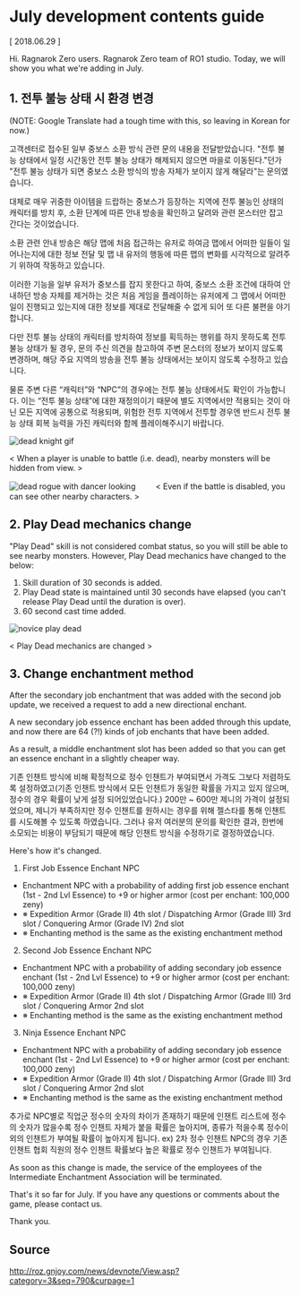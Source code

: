 # July development contents guide

[ 2018.06.29 ]

Hi. Ragnarok Zero users. Ragnarok Zero team of RO1 studio. Today, we will show you what we're adding in July.

## 1. 전투 불능 상태 시 환경 변경

(NOTE: Google Translate had a tough time with this, so leaving in Korean for now.)

고객센터로 접수된 일부 중보스 소환 방식 관련 문의 내용을 전달받았습니다. "전투 불능 상태에서 일정 시간동안 전투 불능 상태가 해제되지 않으면 마을로 이동된다."던가 "전투 불능 상태가 되면 중보스 소환 방식의 방송 자체가 보이지 않게 해달라"는 문의였습니다.

대체로 매우 귀중한 아이템을 드랍하는 중보스가 등장하는 지역에 전투 불능인 상태의 캐릭터를 방치 후, 소환 단계에 따른 안내 방송을 확인하고 달려와 관련 몬스터만 잡고 간다는 것이었습니다.

소환 관련 안내 방송은 해당 맵에 처음 접근하는 유저로 하여금 맵에서 어떠한 일들이 일어나는지에 대한 정보 전달 및 맵 내 유저의 행동에 따른 맵의 변화를 시각적으로 알려주기 위하여 작동하고 있습니다.

이러한 기능을 일부 유저가 중보스를 잡지 못한다고 하여, 중보스 소환 조건에 대하여 안내하던 방송 자체를 제거하는 것은 처음 게임을 플레이하는 유저에게 그 맵에서 어떠한 일이 진행되고 있는지에 대한 정보를 제대로 전달해줄 수 없게 되어 또 다른 불편을 야기합니다.

다만 전투 불능 상태의 캐릭터를 방치하여 정보를 획득하는 행위를 하지 못하도록 전투 불능 상태가 될 경우, 문의 주신 의견을 참고하여 주변 몬스터의 정보가 보이지 않도록 변경하며, 해당 주요 지역의 방송을 전투 불능 상태에서는 보이지 않도록 수정하고 있습니다.

물론 주변 다른 “캐릭터”와 “NPC”의 경우에는 전투 불능 상태에서도 확인이 가능합니다. 이는 “전투 불능 상태”에 대한 재정의이기 때문에 별도 지역에서만 적용되는 것이 아닌 모든 지역에 공통으로 적용되며, 위험한 전투 지역에서 전투할 경우엔 반드시 전투 불능 상태 회복 능력을 가진 캐릭터와 함께 플레이해주시기 바랍니다.

![dead knight gif](http://imgc.gnjoy.com/ufile/common/2018/06/29/043528_bwAn1X98.gif)

< When a player is unable to battle (i.e. dead), nearby monsters will be hidden from view. >

![dead rogue with dancer looking](http://imgc.gnjoy.com/ufile/common/2018/06/29/043547_F3i5SXFO.png)
　　
< Even if the battle is disabled, you can see other nearby characters. >

## 2. Play Dead mechanics change

"Play Dead" skill is not considered combat status, so you will still be able to see nearby monsters. However, Play Dead mechanics have changed to the below:

1) Skill duration of 30 seconds is added.
2) Play Dead state is maintained until 30 seconds have elapsed (you can't release Play Dead until the duration is over).
3) 60 second cast time added.

![novice play dead](http://imgc.gnjoy.com/ufile/common/2018/06/29/043556_sVOFbMtu.png)

< Play Dead mechanics are changed >

## 3. Change enchantment method

After the secondary job enchantment that was added with the second job update, we received a request to add a new directional enchant.

A new secondary job essence enchant has been added through this update, and now there are 64 (?!) kinds of job enchants that have been added.

As a result, a middle enchantment slot has been added so that you can get an essence enchant in a slightly cheaper way.

기존 인챈트 방식에 비해 확정적으로 정수 인챈트가 부여되면서 가격도 그보다 저렴하도록 설정하였고(기존 인챈트 방식에서 모든 인챈트가 동일한 확률을 가지고 있지 않으며, 정수의 경우 확률이 낮게 설정 되어있었습니다.) 200만 ~ 600만 제니의 가격이 설정되었으며, 제니가 부족하지만 정수 인챈트를 원하시는 경우를 위해 젤스타를 통해 인챈트를 시도해볼 수 있도록 하였습니다. 그러나 유저 여러분의 문의를 확인한 결과, 한번에 소모되는 비용이 부담되기 때문에 해당 인챈트 방식을 수정하기로 결정하였습니다.

Here's how it's changed.

1) First Job Essence Enchant NPC
  * Enchantment NPC with a probability of adding first job essence enchant (1st - 2nd Lvl Essence) to +9 or higher armor (cost per enchant: 100,000 zeny)
  * ※ Expedition Armor (Grade II) 4th slot / Dispatching Armor (Grade III) 3rd slot / Conquering Armor (Grade IV) 2nd slot
  * ※ Enchanting method is the same as the existing enchantment method

2) Second Job Essence Enchant NPC
  * Enchantment NPC with a probability of adding secondary job essence enchant (1st - 2nd Lvl Essence) to +9 or higher armor (cost per enchant: 100,000 zeny)
  * ※ Expedition Armor (Grade II) 4th slot / Dispatching Armor (Grade III) 3rd slot / Conquering Armor 2nd slot
  * ※ Enchanting method is the same as the existing enchantment method

3) Ninja Essence Enchant NPC
  * Enchantment NPC with a probability of adding secondary job essence enchant (1st - 2nd Lvl Essence) to +9 or higher armor (cost per enchant: 100,000 zeny)
  * ※ Expedition Armor (Grade II) 4th slot / Dispatching Armor (Grade III) 3rd slot / Conquering Armor 2nd slot
  * ※ Enchanting method is the same as the existing enchantment method

추가로 NPC별로 직업군 정수의 숫자의 차이가 존재하기 때문에 인챈트 리스트에 정수의 숫자가 많을수록 정수 인챈트 자체가 붙을 확률은 높아지며, 종류가 적을수록 정수이외의 인챈트가 부여될 확률이 높아지게 됩니다. ex) 2차 정수 인챈트 NPC의 경우 기존 인챈트 협회 직원의 정수 인챈트 확률보다 높은 확률로 정수 인챈트가 부여됩니다.

As soon as this change is made, the service of the employees of the Intermediate Enchantment Association will be terminated.

That's it so far for July. If you have any questions or comments about the game, please contact us.

Thank you.

## Source

http://roz.gnjoy.com/news/devnote/View.asp?category=3&seq=790&curpage=1